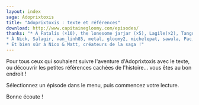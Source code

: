 ```yaml
---
layout: index
saga: Adoprixtoxis
title: "Adoprixtoxis : texte et références"
download: http://www.capitainegloomy.com/episodes/
thanks: "* À Fatalis (×10), the lonesome jarjar (×5), Lagile(×2), Tanguy (×2), DarkRaptor (×2), Draceinerre pour la retranscription écrite des épisodes ;
* À Nick, Salagir, van_linh85, metal, gloomy2, michelepat, sawula, Pac, r.jamet5, Quentin Monget, zejuju, lys.vauthier, gaspard.philippe, jaf.duz, Sebastien Canat, sednem, Crocmagnon, petityacky, vincent.guidoux, metalontm, Marie Tavant, Marie Simatic, clo0610, dorigoluca, LaSerpiente, yeux-chat, gaugendre et les anonymes pour leurs ajouts ;
* Et bien sûr à Nico & Matt, créateurs de la saga !"
---
```


Pour tous ceux qui souhaient suivre l'aventure d'Adoprixtoxis avec le texte, ou découvrir les petites références cachées de l'histoire... vous êtes au bon endroit !

Sélectionnez un épisode dans le menu, puis commencez votre lecture.

Bonne écoute !
